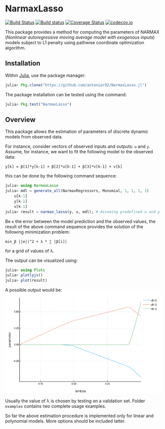 # NarmaxLasso

[![Build Status](https://travis-ci.org/antonior92/NarmaxLasso.jl.svg?branch=master)](https://travis-ci.org/antonior92/NarmaxLasso.jl)
[![Build status](https://ci.appveyor.com/api/projects/status/g4qop766kli0ukrj?svg=true)](https://ci.appveyor.com/project/antonior92/narmaxlasso-jl)
[![Coverage Status](https://coveralls.io/repos/antonior92/NarmaxLasso.jl/badge.svg?branch=master&service=github)](https://coveralls.io/github/antonior92/NarmaxLasso.jl?branch=master)
[![codecov.io](http://codecov.io/github/antonior92/NarmaxLasso.jl/coverage.svg?branch=master)](http://codecov.io/github/antonior92/NarmaxLasso.jl?branch=master)

This package provides a method for computing the parameters of NARMAX
(*Nonlinear autoregressive moving average model with exogenous inputs*)
models subject to L1 penalty using pathwise coordinate optimization algorithm.


## Installation

Within [Julia](https://julialang.org/downloads/), use the package manager:

```JULIA
julia> Pkg.clone("https://github.com/antonior92/NarmaxLasso.jl")
```

The package installation can be tested using the command:

```JULIA
julia> Pkg.test("NarmaxLasso")
```

## Overview

This package allows the estimation of parameters of discrete
dynamic models from observed data.

For instance, consider vectors of observed inputs and
outputs: ``u`` and ``y``. Assume, for instance, we want
to fit the following model to the observed data:
```
y[k] = β[1]*y[k-1] + β[2]*u[k-1] + β[3]*v[k-1] + v[k]
```
this can be done by the following command sequence:
```JULIA
julia> using NarmaxLasso
julia> mdl = generate_all(NarmaxRegressors, Monomial, 1, 1, 1, 1)
    u[k-1]
    y[k-1]
    v[k-1]
julia> result = narmax_lasso(y, u, mdl); # Assuming predefined u and y
```
Be ``e`` the error between the model prediction and the observed values,
the result of the above command sequence provides the solution of
the following minimization problem:
```
min_β ||e||^2 + λ * ∑ |β[i]|
```
for a grid of values of λ.

The output can be visualized using:
```JULIA
julia> using Plots
julia> plotlyjs()
julia> plot(result)
```
A possible output would be:
![example.png](example.png)

Usually the value of λ is chosen by testing on a validation set.
Folder ``examples`` contains two complete usage examples.

So far the above estimation procedure is implemented
only for linear and polynomial models. More options should
be included latter.
